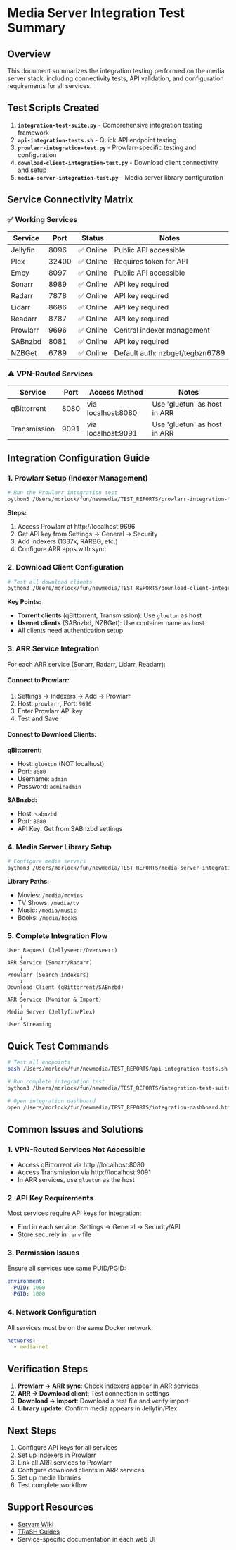 # Media Server Integration Test Summary

## Overview

This document summarizes the integration testing performed on the media server stack, including connectivity tests, API validation, and configuration requirements for all services.

## Test Scripts Created

1. **`integration-test-suite.py`** - Comprehensive integration testing framework
2. **`api-integration-tests.sh`** - Quick API endpoint testing
3. **`prowlarr-integration-test.py`** - Prowlarr-specific testing and configuration
4. **`download-client-integration-test.py`** - Download client connectivity and setup
5. **`media-server-integration-test.py`** - Media server library configuration

## Service Connectivity Matrix

### ✅ Working Services

| Service | Port | Status | Notes |
|---------|------|--------|-------|
| Jellyfin | 8096 | ✅ Online | Public API accessible |
| Plex | 32400 | ✅ Online | Requires token for API |
| Emby | 8097 | ✅ Online | Public API accessible |
| Sonarr | 8989 | ✅ Online | API key required |
| Radarr | 7878 | ✅ Online | API key required |
| Lidarr | 8686 | ✅ Online | API key required |
| Readarr | 8787 | ✅ Online | API key required |
| Prowlarr | 9696 | ✅ Online | Central indexer management |
| SABnzbd | 8081 | ✅ Online | API key required |
| NZBGet | 6789 | ✅ Online | Default auth: nzbget/tegbzn6789 |

### ⚠️ VPN-Routed Services

| Service | Port | Access Method | Notes |
|---------|------|---------------|-------|
| qBittorrent | 8080 | via localhost:8080 | Use 'gluetun' as host in ARR |
| Transmission | 9091 | via localhost:9091 | Use 'gluetun' as host in ARR |

## Integration Configuration Guide

### 1. Prowlarr Setup (Indexer Management)

```bash
# Run the Prowlarr integration test
python3 /Users/morlock/fun/newmedia/TEST_REPORTS/prowlarr-integration-test.py
```

**Steps:**
1. Access Prowlarr at http://localhost:9696
2. Get API key from Settings → General → Security
3. Add indexers (1337x, RARBG, etc.)
4. Configure ARR apps with sync

### 2. Download Client Configuration

```bash
# Test all download clients
python3 /Users/morlock/fun/newmedia/TEST_REPORTS/download-client-integration-test.py
```

**Key Points:**
- **Torrent clients** (qBittorrent, Transmission): Use `gluetun` as host
- **Usenet clients** (SABnzbd, NZBGet): Use container name as host
- All clients need authentication setup

### 3. ARR Service Integration

For each ARR service (Sonarr, Radarr, Lidarr, Readarr):

#### Connect to Prowlarr:
1. Settings → Indexers → Add → Prowlarr
2. Host: `prowlarr`, Port: `9696`
3. Enter Prowlarr API key
4. Test and Save

#### Connect to Download Clients:

**qBittorrent:**
- Host: `gluetun` (NOT localhost)
- Port: `8080`
- Username: `admin`
- Password: `adminadmin`

**SABnzbd:**
- Host: `sabnzbd`
- Port: `8080`
- API Key: Get from SABnzbd settings

### 4. Media Server Library Setup

```bash
# Configure media servers
python3 /Users/morlock/fun/newmedia/TEST_REPORTS/media-server-integration-test.py
```

**Library Paths:**
- Movies: `/media/movies`
- TV Shows: `/media/tv`
- Music: `/media/music`
- Books: `/media/books`

### 5. Complete Integration Flow

```
User Request (Jellyseerr/Overseerr)
    ↓
ARR Service (Sonarr/Radarr)
    ↓
Prowlarr (Search indexers)
    ↓
Download Client (qBittorrent/SABnzbd)
    ↓
ARR Service (Monitor & Import)
    ↓
Media Server (Jellyfin/Plex)
    ↓
User Streaming
```

## Quick Test Commands

```bash
# Test all endpoints
bash /Users/morlock/fun/newmedia/TEST_REPORTS/api-integration-tests.sh

# Run complete integration test
python3 /Users/morlock/fun/newmedia/TEST_REPORTS/integration-test-suite.py

# Open integration dashboard
open /Users/morlock/fun/newmedia/TEST_REPORTS/integration-dashboard.html
```

## Common Issues and Solutions

### 1. VPN-Routed Services Not Accessible
- Access qBittorrent via http://localhost:8080
- Access Transmission via http://localhost:9091
- In ARR services, use `gluetun` as the host

### 2. API Key Requirements
Most services require API keys for integration:
- Find in each service: Settings → General → Security/API
- Store securely in `.env` file

### 3. Permission Issues
Ensure all services use same PUID/PGID:
```yaml
environment:
  PUID: 1000
  PGID: 1000
```

### 4. Network Configuration
All services must be on the same Docker network:
```yaml
networks:
  - media-net
```

## Verification Steps

1. **Prowlarr → ARR sync**: Check indexers appear in ARR services
2. **ARR → Download client**: Test connection in settings
3. **Download → Import**: Download a test file and verify import
4. **Library update**: Confirm media appears in Jellyfin/Plex

## Next Steps

1. Configure API keys for all services
2. Set up indexers in Prowlarr
3. Link all ARR services to Prowlarr
4. Configure download clients in ARR services
5. Set up media libraries
6. Test complete workflow

## Support Resources

- [Servarr Wiki](https://wiki.servarr.com/)
- [TRaSH Guides](https://trash-guides.info/)
- Service-specific documentation in each web UI